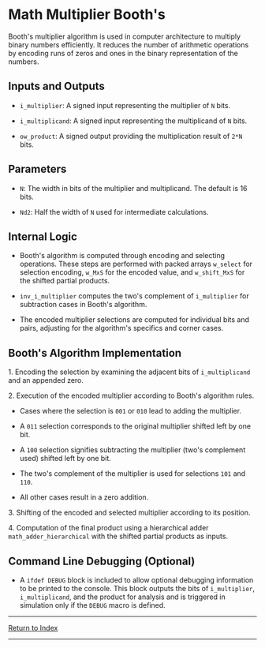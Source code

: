 # Math Multiplier Booth's

Booth's multiplier algorithm is used in computer architecture to multiply binary numbers efficiently. It reduces the number of arithmetic operations by encoding runs of zeros and ones in the binary representation of the numbers.

## Inputs and Outputs

- `i_multiplier`: A signed input representing the multiplier of `N` bits.

- `i_multiplicand`: A signed input representing the multiplicand of `N` bits.

- `ow_product`: A signed output providing the multiplication result of `2*N` bits.

## Parameters

- `N`: The width in bits of the multiplier and multiplicand. The default is 16 bits.

- `Nd2`: Half the width of `N` used for intermediate calculations.

## Internal Logic

- Booth's algorithm is computed through encoding and selecting operations. These steps are performed with packed arrays `w_select` for selection encoding, `w_MxS` for the encoded value, and `w_shift_MxS` for the shifted partial products.

- `inv_i_multiplier` computes the two's complement of `i_multiplier` for subtraction cases in Booth's algorithm.

- The encoded multiplier selections are computed for individual bits and pairs, adjusting for the algorithm's specifics and corner cases.

## Booth's Algorithm Implementation

1\. Encoding the selection by examining the adjacent bits of `i_multiplicand` and an appended zero.

2\. Execution of the encoded multiplier according to Booth's algorithm rules.

- Cases where the selection is `001` or `010` lead to adding the multiplier.

- A `011` selection corresponds to the original multiplier shifted left by one bit.

- A `100` selection signifies subtracting the multiplier (two's complement used) shifted left by one bit.

- The two's complement of the multiplier is used for selections `101` and `110`.

- All other cases result in a zero addition.

3\. Shifting of the encoded and selected multiplier according to its position.

4\. Computation of the final product using a hierarchical adder `math_adder_hierarchical` with the shifted partial products as inputs.

## Command Line Debugging (Optional)

- A `ifdef DEBUG` block is included to allow optional debugging information to be printed to the console. This block outputs the bits of `i_multiplier`, `i_multiplicand`, and the product for analysis and is triggered in simulation only if the `DEBUG` macro is defined.

---

[Return to Index](index.md)

---
